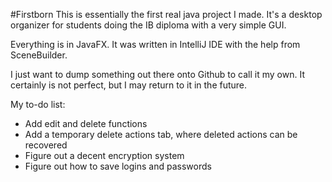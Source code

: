 #Firstborn
This is essentially the first real java project I made. It's a desktop organizer for students doing the IB diploma with a very simple GUI.

Everything is in JavaFX. It was written in IntelliJ IDE with the help from SceneBuilder.

I just want to dump something out there onto Github to call it my own.
It certainly is not perfect, but I may return to it in the future.

My to-do list:
- Add edit and delete functions
- Add a temporary delete actions tab, where deleted actions can be recovered
- Figure out a decent encryption system
- Figure out how to save logins and passwords
